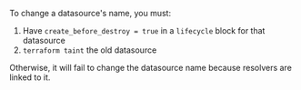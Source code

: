 To change a datasource's name, you must:

1. Have `create_before_destroy = true` in a `lifecycle` block for that datasource
2. `terraform taint` the old datasource

Otherwise, it will fail to change the datasource name because resolvers are linked to it.